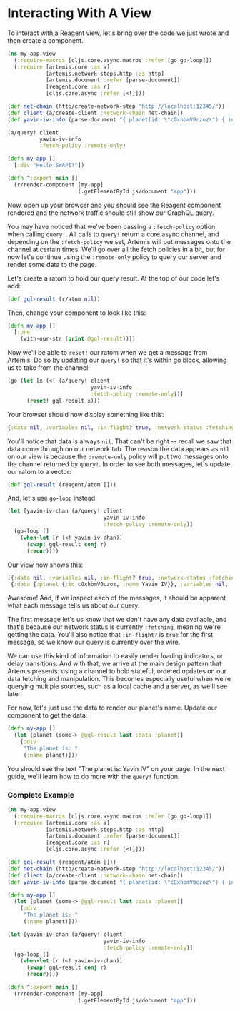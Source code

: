 # Interacting With A View

To interact with a Reagent view, let's bring over the code we just wrote and
then create a component.

```clojure
(ns my-app.view
  (:require-macros [cljs.core.async.macros :refer [go go-loop]])
  (:require [artemis.core :as a]
            [artemis.network-steps.http :as http]
            [artemis.document :refer [parse-document]]
            [reagent.core :as r]
            [cljs.core.async :refer [<!]]))

(def net-chain (http/create-network-step "http://localhost:12345/"))
(def client (a/create-client :network-chain net-chain))
(def yavin-iv-info (parse-document "{ planet(id: \"cGxhbmV0czoz\") { id name } }"))

(a/query! client
          yavin-iv-info
          :fetch-policy :remote-only)

(defn my-app []
  [:div "Hello SWAPI!"])

(defn ^:export main []
  (r/render-component [my-app]
                      (.getElementById js/document "app")))
```

Now, open up your browser and you should see the Reagent component rendered and
the network traffic should still show our GraphQL query.

You may have noticed that we've been passing a `:fetch-policy` option when
calling `query!`. All calls to `query!` return a core.async channel, and
depending on the `:fetch-policy` we set, Artemis will put messages onto the
channel at certain times. We'll go over all the fetch policies in a bit, but
for now let's continue using the `:remote-only` policy to query our server and
render some data to the page.

Let's create a ratom to hold our query result. At the top of our code let's add:

```clojure
(def gql-result (r/atom nil))
```

Then, change your component to look like this:

```clojure
(defn my-app []
  [:pre
    (with-our-str (print @gql-result))])
```

Now we'll be able to `reset!` our ratom when we get a message from Artemis. Do
so by updating our `query!` so that it's within go block, allowing us to take
from the channel.

```clojure
(go (let [x (<! (a/query! client
                          yavin-iv-info
                          :fetch-policy :remote-only))]
      (reset! gql-result x)))
```

Your browser should now display something like this:

```clojure
{:data nil, :variables nil, :in-flight? true, :network-status :fetching}
```

You'll notice that data is always `nil`. That can't be right -- recall we saw
that data come through on our network tab. The reason the data appears as `nil`
on our view is because the `:remote-only` policy will put two messages onto the
channel returned by `query!`. In order to see both messages, let's update our
ratom to a vector:

```clojure
(def gql-result (reagent/atom []))
```

And, let's use `go-loop` instead:

```clojure
(let [yavin-iv-chan (a/query! client
                              yavin-iv-info
                              :fetch-policy :remote-only)]
  (go-loop []
    (when-let [r (<! yavin-iv-chan)]
      (swap! gql-result conj r)
      (recur))))
```

Our view now shows this:

```clojure
[{:data nil, :variables nil, :in-flight? true, :network-status :fetching},
 {:data {:planet {:id cGxhbmV0czoz, :name Yavin IV}}, :variables nil, :in-flight? false, :network-status :ready}]
```

Awesome! And, if we inspect each of the messages, it should be apparent what
each message tells us about our query.

The first message let's us know that we don't have any data available, and
that's because our network status is currently `:fetching`, meaning we're
getting the data. You'll also notice that `:in-flight?` is `true` for the first
message, so we know our query is currently over the wire.

We can use this kind of information to easily render loading indicators, or
delay transitions. And with that, we arrive at the main design pattern that
Artemis presents: using a channel to hold stateful, ordered updates on our data
fetching and manipulation. This becomes especially useful when we're querying
multiple sources, such as a local cache and a server, as we'll see later.

For now, let's just use the data to render our planet's name. Update our
component to get the data:

```clojure
(defn my-app []
  (let [planet (some-> @gql-result last :data :planet)]
    [:div
     "The planet is: "
     (:name planet)]))
```
You should see the text "The planet is: Yavin IV" on your page. In the next
guide, we'll learn how to do more with the `query!` function.

### Complete Example
```clojure
(ns my-app.view
  (:require-macros [cljs.core.async.macros :refer [go go-loop]])
  (:require [artemis.core :as a]
            [artemis.network-steps.http :as http]
            [artemis.document :refer [parse-document]]
            [reagent.core :as r]
            [cljs.core.async :refer [<!]]))

(def gql-result (reagent/atom []))
(def net-chain (http/create-network-step "http://localhost:12345/"))
(def client (a/create-client :network-chain net-chain))
(def yavin-iv-info (parse-document "{ planet(id: \"cGxhbmV0czoz\") { id name } }"))

(defn my-app []
  (let [planet (some-> @gql-result last :data :planet)]
    [:div
     "The planet is: "
     (:name planet)]))

(let [yavin-iv-chan (a/query! client
                              yavin-iv-info
                              :fetch-policy :remote-only)]
  (go-loop []
    (when-let [r (<! yavin-iv-chan)]
      (swap! gql-result conj r)
      (recur))))

(defn ^:export main []
  (r/render-component [my-app]
                      (.getElementById js/document "app")))
```
